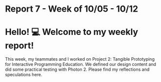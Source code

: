 # Report 7 - Week of 10/05 - 10/12

# Hello! 💻 Welcome to my weekly report!

This week, my teammates and I worked on Project 2: Tangible Prototyping for Interactive Programming Education. We defined our design content and did some practical testing with Photon 2. Please find my reflections and speculations here.

